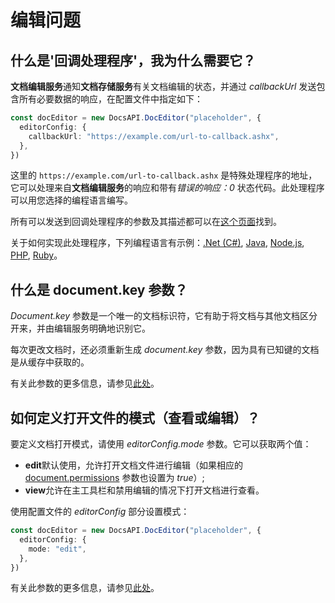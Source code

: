 ﻿---
sidebar_position: -5
---

# 编辑问题

## 什么是'回调处理程序'，我为什么需要它？

**文档编辑服务**通知**文档存储服务**有关文档编辑的状态，并通过 *callbackUrl* 发送包含所有必要数据的响应，在配置文件中指定如下：

  ``` ts
  const docEditor = new DocsAPI.DocEditor("placeholder", {
    editorConfig: {
      callbackUrl: "https://example.com/url-to-callback.ashx",
    },
  })
  ```

这里的 `https://example.com/url-to-callback.ashx` 是特殊处理程序的地址，它可以处理来自**文档编辑服务**的响应和带有*错误的响应：0* 状态代码。此处理程序可以用您选择的编程语言编写。

所有可以发送到回调处理程序的参数及其描述都可以在[这个页面](../../usage-api/callback-handler.md)找到。

关于如何实现此处理程序，下列编程语言有示例：[.Net (C#)](../../usage-api/callback-handler.md#net-c-document-save-example), [Java](../../usage-api/callback-handler.md#java-document-save-example), [Node.js](../../usage-api/callback-handler.md#nodejs-document-save-example), [PHP](../../usage-api/callback-handler.md#php-document-save-example), [Ruby](../../usage-api/callback-handler.md#ruby-document-save-example)。

## 什么是 document.key 参数？

*Document.key* 参数是一个唯一的文档标识符，它有助于将文档与其他文档区分开来，并由编辑服务明确地识别它。

每次更改文档时，还必须重新生成 *document.key* 参数，因为具有已知键的文档是从缓存中获取的。

有关此参数的更多信息，请参见[此处](../../usage-api/config/document/document.md#key)。

## 如何定义打开文件的模式（查看或编辑）？

要定义文档打开模式，请使用 *editorConfig.mode* 参数。它可以获取两个值：

- **edit**默认使用，允许打开文档文件进行编辑（如果相应的 [document.permissions](../../usage-api/config/document/permissions.md) 参数也设置为 *true*）;
- **view**允许在主工具栏和禁用编辑的情况下打开文档进行查看。

使用配置文件的 *editorConfig* 部分设置模式：

  ``` ts
  const docEditor = new DocsAPI.DocEditor("placeholder", {
    editorConfig: {
      mode: "edit",
    },
  })
  ```

有关此参数的更多信息，请参见[此处](../../usage-api/config/editor/editor.md#mode)。
